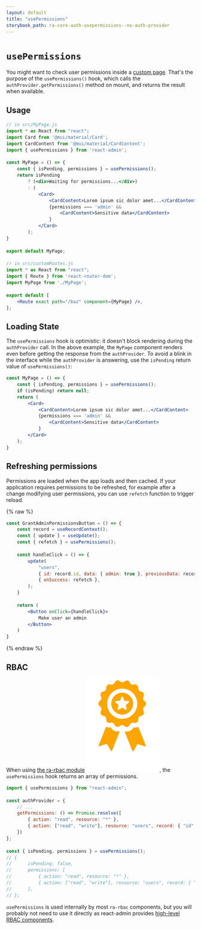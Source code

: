 ```yaml
---
layout: default
title: "usePermissions"
storybook_path: ra-core-auth-usepermissions--no-auth-provider
---
```


# `usePermissions`

You might want to check user permissions inside a [custom page](./CustomRoutes.md). That's the purpose of the `usePermissions()` hook, which calls the `authProvider.getPermissions()` method on mount, and returns the result when available.

## Usage

```jsx
// in src/MyPage.js
import * as React from "react";
import Card from '@mui/material/Card';
import CardContent from '@mui/material/CardContent';
import { usePermissions } from 'react-admin';

const MyPage = () => {
    const { isPending, permissions } = usePermissions();
    return isPending
        ? (<div>Waiting for permissions...</div>)
        : (
            <Card>
                <CardContent>Lorem ipsum sic dolor amet...</CardContent>
                {permissions === 'admin' &&
                    <CardContent>Sensitive data</CardContent>
                }
            </Card>
        );
}

export default MyPage;

// in src/customRoutes.js
import * as React from "react";
import { Route } from 'react-router-dom';
import MyPage from './MyPage';

export default [
    <Route exact path="/baz" component={MyPage} />,
];
```

## Loading State

The `usePermissions` hook is optimistic: it doesn't block rendering during the `authProvider` call. In the above example, the `MyPage` component renders even before getting the response from the `authProvider`. To avoid a blink in the interface while the `authProvider` is answering, use the `isPending` return value of `usePermissions()`:

```jsx
const MyPage = () => {
    const { isPending, permissions } = usePermissions();
    if (isPending) return null;
    return (
        <Card>
            <CardContent>Lorem ipsum sic dolor amet...</CardContent>
            {permissions === 'admin' &&
                <CardContent>Sensitive data</CardContent>
            }
        </Card>
    );
}
```

## Refreshing permissions

Permissions are loaded when the app loads and then cached. If your application requires permissions to be refreshed, for example after a change modifying user permissions, you can use `refetch` function to trigger reload.

{% raw %}
```jsx
const GrantAdminPermissionsButton = () => {
    const record = useRecordContext();
    const [ update ] = useUpdate();
    const { refetch } = usePermissions();

    const handleClick = () => {
        update(
            "users",
            { id: record.id, data: { admin: true }, previousData: record },
            { onSuccess: refetch },
        );
    }

    return (
        <Button onClick={handleClick}>
            Make user an admin
        </Button>
    )
}
```
{% endraw %}

## RBAC

When using [the ra-rbac module](https://react-admin-ee.marmelab.com/documentation/ra-rbac)<img class="icon" src="./img/premium.svg" alt="React Admin Enterprise Edition icon" />, the `usePermissions` hook returns an array of permissions.

```jsx
import { usePermissions } from "react-admin";

const authProvider = {
    // ...
    getPermissions: () => Promise.resolve([
        { action: "read", resource: "*" },
        { action: ["read", "write"], resource: "users", record: { "id": "123" } },
    ])
};

const { isPending, permissions } = usePermissions();
// {
//      isPending: false,
//      permissions: [
//          { action: "read", resource: "*" },
//          { action: ["read", "write"], resource: "users", record: { "id": "123" } },
//      ],
// };
```

`usePermissions` is used internally by most `ra-rbac` components, but you will probably not need to use it directly as react-admin provides [high-level RBAC components](./AuthRBAC.md#components).

